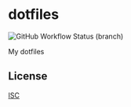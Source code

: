 # dotfiles

![GitHub Workflow Status (branch)](https://img.shields.io/github/workflow/status/lboecker/dotfiles/CI/master?label=ci)

My dotfiles

## License

[ISC](LICENSE)
